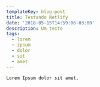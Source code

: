 ```yaml
---
templateKey: blog-post
title: Testando Netlify
date: '2018-05-15T14:59:06-03:00'
description: Um teste
tags:
  - lorem
  - ipsum
  - dolor
  - sit
  - amet
---
```

`Lorem Ipsum dolor sit amet.`
